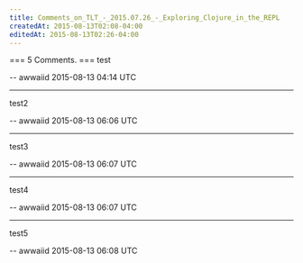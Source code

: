 ```yaml
---
title: Comments_on_TLT_-_2015.07.26_-_Exploring_Clojure_in_the_REPL
createdAt: 2015-08-13T02:08-04:00
editedAt: 2015-08-13T02:26-04:00
---
```


=== 5 Comments. ===
test

-- awwaiid 2015-08-13 04:14 UTC


----

test2

-- awwaiid 2015-08-13 06:06 UTC


----

test3

-- awwaiid 2015-08-13 06:07 UTC


----

test4

-- awwaiid 2015-08-13 06:07 UTC


----

test5

-- awwaiid 2015-08-13 06:08 UTC


